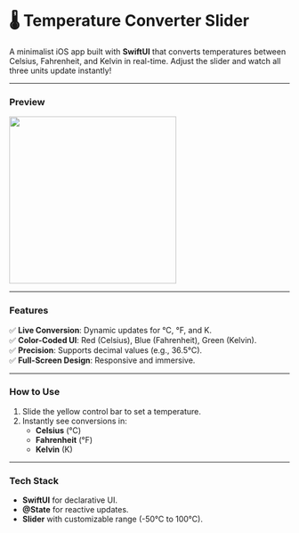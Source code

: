 # **🌡️ Temperature Converter Slider**
A minimalist iOS app built with **SwiftUI** that converts temperatures between Celsius, Fahrenheit, and Kelvin in real-time. Adjust the slider and watch all three units update instantly!  

---

### **Preview**  

<img src="https://github.com/user-attachments/assets/c4954f75-d371-47b8-b151-0f110118f958" width="300">

---

### **Features**  
✅ **Live Conversion**: Dynamic updates for °C, °F, and K.  
✅ **Color-Coded UI**: Red (Celsius), Blue (Fahrenheit), Green (Kelvin).  
✅ **Precision**: Supports decimal values (e.g., 36.5°C).  
✅ **Full-Screen Design**: Responsive and immersive.  

---

### **How to Use**  
1. Slide the yellow control bar to set a temperature.  
2. Instantly see conversions in:  
   - **Celsius** (°C)  
   - **Fahrenheit** (°F)  
   - **Kelvin** (K)  

---

### **Tech Stack**  
- **SwiftUI** for declarative UI.  
- **@State** for reactive updates.  
- **Slider** with customizable range (-50°C to 100°C).  
